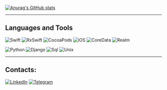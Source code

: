 [![Anurag's GitHub stats](https://github-readme-stats.vercel.app/api?username=Neestackich&count_private=true&&hide=issues,contribs&show_icons=true&bg_color=22272e&hide_border=true&title_color=fc5fa3&text_color=6d00d4&icon_color=ffffff)](https://github.com/anuraghazra/github-readme-stats)

---

## Languages and Tools

![Swift](https://img.shields.io/badge/-Swift-22272e?style=for-the-badge&logo=swift&logoColor=#ff4f00)
![RxSwift](https://img.shields.io/badge/-RxSwift-22272e?style=for-the-badge&logo=rxswift&logoColor=#ff4f00)
![CocoaPods](https://img.shields.io/badge/-CocoaPods-22272e?style=for-the-badge&logo=cocoapods&logoColor=#ff4f00)
![iOS](https://img.shields.io/badge/-iOS-22272e?style=for-the-badge&logo=ios&logoColor=#ff4f00)
![CoreData](https://img.shields.io/badge/-CoreData-22272e?style=for-the-badge&logo=coredata&logoColor=#ff4f00)
![Realm](https://img.shields.io/badge/-Realm-22272e?style=for-the-badge&logo=realm&logoColor=#ff4f00)

![Python](https://img.shields.io/badge/-Python-22272e?style=for-the-badge&logo=python&logoColor=ddea39)
![Django](https://img.shields.io/badge/-Framework-22272e?style=for-the-badge&logo=django&logoColor=47C5FB)
![Sql](https://img.shields.io/badge/-Sql-22272e?style=for-the-badge&logo=mysql&logoColor=00648B)
![Unix](https://img.shields.io/badge/-unix-22272e?style=for-the-badge&logo=ubuntu&logoColor=f49821)

---

## Contacts:

[![LinkedIn](https://img.shields.io/badge/-LinkedIn-22272e?style=for-the-badge&logo=linkedin&logoColor=27A0D9)](https://www.linkedin.com/in/neestackich/)
[![Telegram](https://img.shields.io/badge/-Telegram-22272e?style=for-the-badge&logo=telegram&logoColor=27A0D9)](https://t.me/neestackich)

<!--
**Neestackich/Neestackich** is a ✨ _special_ ✨ repository because its `README.md` (this file) appears on your GitHub profile.

Here are some ideas to get you started:

- 🔭 I’m currently working on ...
- 🌱 I’m currently learning ...
- 👯 I’m looking to collaborate on ...
- 🤔 I’m looking for help with ...
- 💬 Ask me about ...
- 📫 How to reach me: ...
- 😄 Pronouns: ...
- ⚡ Fun fact: ...
-->
